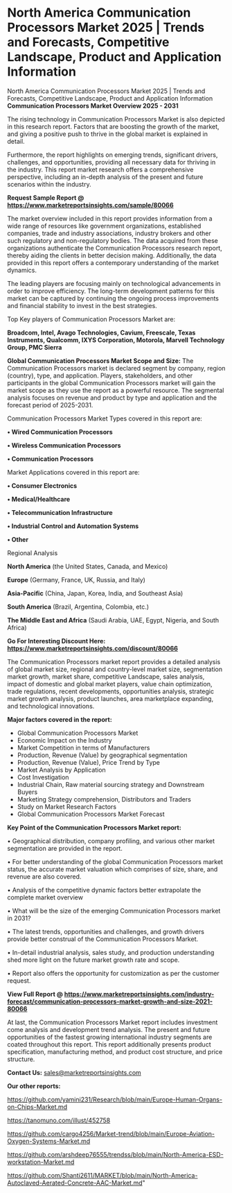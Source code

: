 # North America Communication Processors Market 2025 | Trends and Forecasts, Competitive Landscape, Product and Application Information
North America Communication Processors Market 2025 | Trends and Forecasts, Competitive Landscape, Product and Application Information
<Strong> Communication Processors Market Overview 2025 - 2031</strong>

The rising technology in Communication Processors Market is also depicted in this research report. Factors that are boosting the growth of the market, and giving a positive push to thrive in the global market is explained in detail.

Furthermore, the report highlights on emerging trends, significant drivers, challenges, and opportunities, providing all necessary data for thriving in the industry. This report market research offers a comprehensive perspective, including an in-depth analysis of the present and future scenarios within the industry.

<strong>Request Sample Report @ <a href=https://www.marketreportsinsights.com/sample/80066>https://www.marketreportsinsights.com/sample/80066</a></strong>

The market overview included in this report provides information from a wide range of resources like government organizations, established companies, trade and industry associations, industry brokers and other such regulatory and non-regulatory bodies. The data acquired from these organizations authenticate the Communication Processors research report, thereby aiding the clients in better decision making. Additionally, the data provided in this report offers a contemporary understanding of the market dynamics.

The leading players are focusing mainly on technological advancements in order to improve efficiency. The long-term development patterns for this market can be captured by continuing the ongoing process improvements and financial stability to invest in the best strategies.

Top Key players of Communication Processors Market are:

<strong>Broadcom, Intel, Avago Technologies, Cavium, Freescale, Texas Instruments, Qualcomm, IXYS Corporation, Motorola, Marvell Technology Group, PMC Sierra</strong>

<strong><b>Global Communication Processors Market Scope and Size:</b></strong>
The Communication Processors market is declared segment by company, region (country), type, and application. Players, stakeholders, and other participants in the global Communication Processors market will gain the market scope as they use the report as a powerful resource. The segmental analysis focuses on revenue and product by type and application and the forecast period of 2025-2031.

Communication Processors Market Types covered in this report are:

<strong>• Wired Communication Processors

• Wireless Communication Processors

• Communication Processors</strong>

Market Applications covered in this report are:

<strong>• Consumer Electronics

• Medical/Healthcare

• Telecommunication Infrastructure

• Industrial Control and Automation Systems

• Other</strong> 

Regional Analysis

<strong>North America</strong> (the United States, Canada, and Mexico)

<strong>Europe</strong> (Germany, France, UK, Russia, and Italy)

<strong>Asia-Pacific</strong> (China, Japan, Korea, India, and Southeast Asia)

<strong>South America</strong> (Brazil, Argentina, Colombia, etc.)

<strong>The Middle East and Africa</strong> (Saudi Arabia, UAE, Egypt, Nigeria, and South Africa)

<strong>Go For Interesting Discount Here: <a href=https://www.marketreportsinsights.com/discount/80066>https://www.marketreportsinsights.com/discount/80066</a></strong>

The Communication Processors market report provides a detailed analysis of global market size, regional and country-level market size, segmentation market growth, market share, competitive Landscape, sales analysis, impact of domestic and global market players, value chain optimization, trade regulations, recent developments, opportunities analysis, strategic market growth analysis, product launches, area marketplace expanding, and technological innovations.

<strong><b>Major factors covered in the report:</b></strong>
<ul>
  <li>Global Communication Processors Market </li>
  <li>Economic Impact on the Industry</li>
  <li>Market Competition in terms of Manufacturers</li>
  <li>Production, Revenue (Value) by geographical segmentation</li>
  <li>Production, Revenue (Value), Price Trend by Type</li>
  <li>Market Analysis by Application</li>
  <li>Cost Investigation</li>
  <li>Industrial Chain, Raw material sourcing strategy and Downstream Buyers</li>
  <li>Marketing Strategy comprehension, Distributors and Traders</li>
  <li>Study on Market Research Factors</li>
  <li>Global Communication Processors Market Forecast</li>
</ul>

<strong><b>Key Point of the Communication Processors Market report:</b></strong>

• Geographical distribution, company profiling, and various other market segmentation are provided in the report.

• For better understanding of the global Communication Processors market status, the accurate market valuation which comprises of size, share, and revenue are also covered.

• Analysis of the competitive dynamic factors better extrapolate the complete market overview

• What will be the size of the emerging Communication Processors market in 2031?

• The latest trends, opportunities and challenges, and growth drivers provide better construal of the Communication Processors Market.

• In-detail industrial analysis, sales study, and production understanding shed more light on the future market growth rate and scope.

• Report also offers the opportunity for customization as per the customer request.

<strong><b>View Full Report @ <a href=https://www.marketreportsinsights.com/industry-forecast/communication-processors-market-growth-and-size-2021-80066>https://www.marketreportsinsights.com/industry-forecast/communication-processors-market-growth-and-size-2021-80066</a></b></strong>


At last, the Communication Processors Market report includes investment come analysis and development trend analysis. The present and future opportunities of the fastest growing international industry segments are coated throughout this report. This report additionally presents product specification, manufacturing method, and product cost structure, and price structure.

<strong>Contact Us:</strong>
sales@marketreportsinsights.com

<strong>Our other reports:</strong>

<a href=https://github.com/yamini231/Research/blob/main/Europe-Human-Organs-on-Chips-Market.md>https://github.com/yamini231/Research/blob/main/Europe-Human-Organs-on-Chips-Market.md</a>

<a href=https://tanomuno.com/illust/452758>https://tanomuno.com/illust/452758</a>

<a href=https://github.com/cargo4256/Market-trend/blob/main/Europe-Aviation-Oxygen-Systems-Market.md>https://github.com/cargo4256/Market-trend/blob/main/Europe-Aviation-Oxygen-Systems-Market.md</a>

<a href=https://github.com/arshdeep76555/trendss/blob/main/North-America-ESD-workstation-Market.md>https://github.com/arshdeep76555/trendss/blob/main/North-America-ESD-workstation-Market.md</a>

<a href=https://github.com/Shanti2611/MARKET/blob/main/North-America-Autoclaved-Aerated-Concrete-AAC-Market.md>https://github.com/Shanti2611/MARKET/blob/main/North-America-Autoclaved-Aerated-Concrete-AAC-Market.md</a>"
